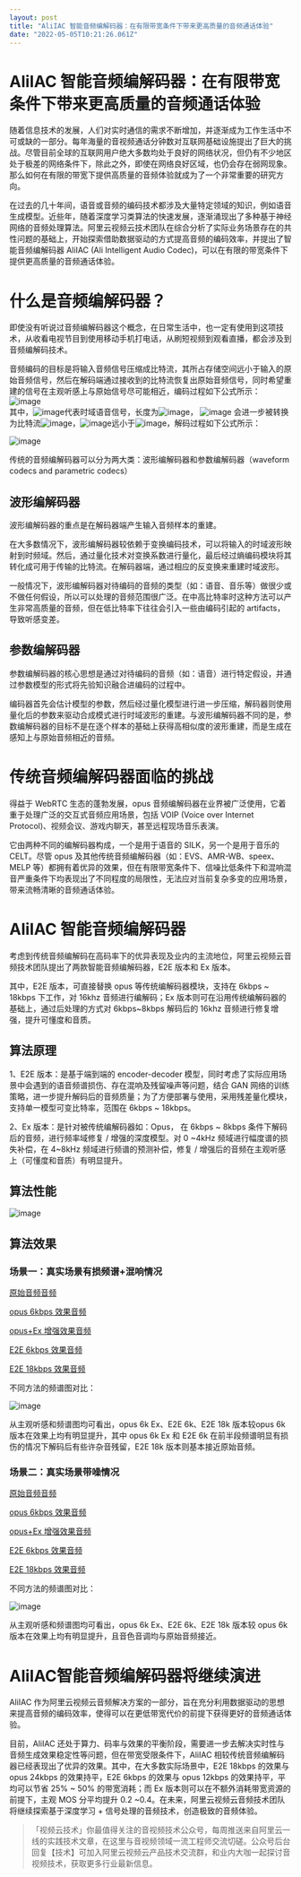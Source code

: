 ```yaml
---
layout: post
title: "AliIAC 智能音频编解码器：在有限带宽条件下带来更高质量的音频通话体验"
date: "2022-05-05T10:21:26.061Z"
---
```

AliIAC 智能音频编解码器：在有限带宽条件下带来更高质量的音频通话体验
=====================================

随着信息技术的发展，人们对实时通信的需求不断增加，并逐渐成为工作生活中不可或缺的一部分。每年海量的音视频通话分钟数对互联网基础设施提出了巨大的挑战。尽管目前全球的互联网用户绝大多数均处于良好的网络状况，但仍有不少地区处于极差的网络条件下，除此之外，即使在网络良好区域，也仍会存在弱网现象。那么如何在有限的带宽下提供高质量的音频体验就成为了一个非常重要的研究方向。

在过去的几十年间，语音或音频的编码技术都涉及大量特定领域的知识，例如语音生成模型。近些年，随着深度学习类算法的快速发展，逐渐涌现出了多种基于神经网络的音频处理算法。阿里云视频云技术团队在综合分析了实际业务场景存在的共性问题的基础上，开始探索借助数据驱动的方式提高音频的编码效率，并提出了智能音频编解码器 AliIAC (Ali Intelligent Audio Codec)，可以在有限的带宽条件下提供更高质量的音频通话体验。

什么是音频编解码器？
==========

即使没有听说过音频编解码器这个概念，在日常生活中，也一定有使用到这项技术，从收看电视节目到使用移动手机打电话，从刷短视频到观看直播，都会涉及到音频编解码技术。

音频编码的目标是将输入音频信号压缩成比特流，其所占存储空间远小于输入的原始音频信号，然后在解码端通过接收到的比特流恢复出原始音频信号，同时希望重建的信号在主观听感上与原始信号尽可能相近，编码过程如下公式所示：  
![image](https://img2022.cnblogs.com/blog/2200703/202205/2200703-20220505152916180-734989865.png)  
其中，![image](https://img2022.cnblogs.com/blog/2200703/202205/2200703-20220505152929112-1113277565.png)代表时域语音信号，长度为![image](https://img2022.cnblogs.com/blog/2200703/202205/2200703-20220505152940655-860620921.png)， ![image](https://img2022.cnblogs.com/blog/2200703/202205/2200703-20220505153038853-1746917986.png) 会进一步被转换为比特流![image](https://img2022.cnblogs.com/blog/2200703/202205/2200703-20220505153056211-1797843189.png)，![image](https://img2022.cnblogs.com/blog/2200703/202205/2200703-20220505153109260-1205794283.png)远小于![image](https://img2022.cnblogs.com/blog/2200703/202205/2200703-20220505153116270-331881269.png)，解码过程如下公式所示：

![image](https://img2022.cnblogs.com/blog/2200703/202205/2200703-20220505153123653-396385400.png)

传统的音频编解码器可以分为两大类：波形编解码器和参数编解码器（waveform codecs and parametric codecs）

波形编解码器
------

波形编解码器的重点是在解码器端产生输入音频样本的重建。

在大多数情况下，波形编解码器较依赖于变换编码技术，可以将输入的时域波形映射到时频域。然后，通过量化技术对变换系数进行量化，最后经过熵编码模块将其转化成可用于传输的比特流。在解码器端，通过相应的反变换来重建时域波形。

一般情况下，波形编解码器对待编码的音频的类型（如：语音、音乐等）做很少或不做任何假设，所以可以处理的音频范围很广泛。在中高比特率时这种方法可以产生非常高质量的音频，但在低比特率下往往会引入一些由编码引起的 artifacts，导致听感变差。

参数编解码器
------

参数编解码器的核心思想是通过对待编码的音频（如：语音）进行特定假设，并通过参数模型的形式将先验知识融合进编码的过程中。

编码器首先会估计模型的参数，然后经过量化模型进行进一步压缩，解码器则使用量化后的参数来驱动合成模式进行时域波形的重建。与波形编解码器不同的是，参数编解码器的目标不是在逐个样本的基础上获得高相似度的波形重建，而是生成在感知上与原始音频相近的音频。

传统音频编解码器面临的挑战
=============

得益于 WebRTC 生态的蓬勃发展，opus 音频编解码器在业界被广泛使用，它着重于处理广泛的交互式音频应用场景，包括 VOIP (Voice over Internet Protocol)、视频会议、游戏内聊天，甚至远程现场音乐表演。

它由两种不同的编解码器构成，一个是用于语音的 SILK，另一个是用于音乐的 CELT。尽管 opus 及其他传统音频编解码器（如：EVS、AMR-WB、speex、MELP 等）都拥有着优异的效果，但在有限带宽条件下、信噪比低条件下和混响混音严重条件下均表现出了不同程度的局限性，无法应对当前复杂多变的应用场景，带来流畅清晰的音频通话体验。

AliIAC 智能音频编解码器
===============

考虑到传统音频编解码在高码率下的优异表现及业内的主流地位，阿里云视频云音频技术团队提出了两款智能音频编解码器，E2E 版本和 Ex 版本。

其中，E2E 版本，可直接替换 opus 等传统编解码器模块，支持在 6kbps ~ 18kbps 下工作，对 16khz 音频进行编解码；Ex 版本则可在沿用传统编解码器的基础上，通过后处理的方式对 6kbps~8kbps 解码后的 16khz 音频进行修复增强，提升可懂度和音质。

算法原理
----

1、E2E 版本：是基于端到端的 encoder-decoder 模型，同时考虑了实际应用场景中会遇到的语音频谱损伤、存在混响及残留噪声等问题，结合 GAN 网络的训练策略，进一步提升解码后的音频质量；为了方便部署与使用，采用残差量化模块，支持单一模型可变比特率，范围在 6kbps ~ 18kbps。

2、Ex 版本：是针对被传统编解码器如：Opus， 在 6kbps ~ 8kbps 条件下解码后的音频，进行频率域修复 / 增强的深度模型。对 0 ~4kHz 频域进行幅度谱的损失补偿，在 4~8kHz 频域进行频谱的预测补偿，修复 / 增强后的音频在主观听感上（可懂度和音质）有明显提升。

算法性能
----

![image](https://img2022.cnblogs.com/blog/2200703/202205/2200703-20220505153347839-457992729.png)

算法效果
----

### 场景一：真实场景有损频谱+混响情况

[原始音频音频](https://mp.weixin.qq.com/mp/audio?_wxindex_=0&scene=104&__biz=MjM5NTE0NTY3MQ==&mid=2247525150&idx=1&voice_id=MjM5NTE0NTY3MV8yMjQ3NTI1MTQw&sn=eb4831a0ca07f40845a8e8455eaf42fd#wechat_redirect)

[opus 6kbps 效果音频](https://mp.weixin.qq.com/mp/audio?_wxindex_=1&scene=104&__biz=MjM5NTE0NTY3MQ==&mid=2247525150&idx=1&voice_id=MjM5NTE0NTY3MV8yMjQ3NTI1MTQx&sn=0ec86b19a5453ad35d9a93631eaf905f#wechat_redirect)

[opus+Ex 增强效果音频](https://mp.weixin.qq.com/mp/audio?_wxindex_=2&scene=104&__biz=MjM5NTE0NTY3MQ==&mid=2247525150&idx=1&voice_id=MjM5NTE0NTY3MV8yMjQ3NTI1MTQy&sn=8c79b756c9d4677a3beeac63f2098077#wechat_redirect)

[E2E 6kbps 效果音频](https://mp.weixin.qq.com/mp/audio?_wxindex_=3&scene=104&__biz=MjM5NTE0NTY3MQ==&mid=2247525150&idx=1&voice_id=MjM5NTE0NTY3MV8yMjQ3NTI1MTQz&sn=72be1b23047188d18a78ea05b571f50c#wechat_redirect)

[E2E 18kbps 效果音频](https://mp.weixin.qq.com/mp/audio?_wxindex_=4&scene=104&__biz=MjM5NTE0NTY3MQ==&mid=2247525150&idx=1&voice_id=MjM5NTE0NTY3MV8yMjQ3NTI1MTQ0&sn=059b7a55442b45ae474b700a1b23bc56#wechat_redirect)

不同方法的频谱图对比：

![image](https://img2022.cnblogs.com/blog/2200703/202205/2200703-20220505153449653-1001108154.png)

从主观听感和频谱图均可看出，opus 6k Ex、E2E 6k、E2E 18k 版本较opus 6k版本在效果上均有明显提升，其中 opus 6k Ex 和 E2E 6k 在前半段频谱明显有损伤的情况下解码后有些许杂音残留，E2E 18k 版本则基本接近原始音频。

### 场景二：真实场景带噪情况

[原始音频音频](https://mp.weixin.qq.com/mp/audio?_wxindex_=5&scene=104&__biz=MjM5NTE0NTY3MQ==&mid=2247525150&idx=1&voice_id=MjM5NTE0NTY3MV8yMjQ3NTI1MTQ1&sn=d437074c35779466b2b23465b09a3f58#wechat_redirect)

[opus 6kbps 效果音频](https://mp.weixin.qq.com/mp/audio?_wxindex_=6&scene=104&__biz=MjM5NTE0NTY3MQ==&mid=2247525150&idx=1&voice_id=MjM5NTE0NTY3MV8yMjQ3NTI1MTQ2&sn=97dc3eb3069a3b55b120c5754eef4498#wechat_redirect)

[opus+Ex 增强效果音频](https://mp.weixin.qq.com/mp/audio?_wxindex_=7&scene=104&__biz=MjM5NTE0NTY3MQ==&mid=2247525150&idx=1&voice_id=MjM5NTE0NTY3MV8yMjQ3NTI1MTQ3&sn=8bbce5ea1b663926ec746733a784a9ee#wechat_redirect)

[E2E 6kbps 效果音频](https://mp.weixin.qq.com/mp/audio?_wxindex_=8&scene=104&__biz=MjM5NTE0NTY3MQ==&mid=2247525150&idx=1&voice_id=MjM5NTE0NTY3MV8yMjQ3NTI1MTQ4&sn=91d4b68b1ec93d6253948f8cc669e3ea#wechat_redirect)

[E2E 18kbps 效果音频](https://mp.weixin.qq.com/mp/audio?_wxindex_=9&scene=104&__biz=MjM5NTE0NTY3MQ==&mid=2247525150&idx=1&voice_id=MjM5NTE0NTY3MV8yMjQ3NTI1MTQ5&sn=0b341ed1dbd30d2150e1fe65794b247b#wechat_redirect)

不同方法的频谱图对比：

![image](https://img2022.cnblogs.com/blog/2200703/202205/2200703-20220505153535199-498557681.png)

从主观听感和频谱图均可看出，opus 6k Ex、E2E 6k、E2E 18k 版本较 opus 6k 版本在效果上均有明显提升，且音色音调均与原始音频接近。

AliIAC智能音频编解码器将继续演进
===================

AliIAC 作为阿里云视频云音频解决方案的一部分，旨在充分利用数据驱动的思想来提高音频的编码效率，使得可以在更低带宽代价的前提下获得更好的音频通话体验。

目前，AliIAC 还处于算力、码率与效果的平衡阶段，需要进一步去解决实时性与音频生成效果稳定性等问题，但在带宽受限条件下，AliIAC 相较传统音频编解码器已经表现出了优异的效果。其中，在大多数实际场景中，E2E 18kbps 的效果与 opus 24kbps 的效果持平，E2E 6kbps 的效果与 opus 12kbps 的效果持平，平均可以节省 25% ~ 50% 的带宽消耗；而 Ex 版本则可以在不额外消耗带宽资源的前提下，主观 MOS 分平均提升 0.2 ~0.4。在未来，阿里云视频云音频技术团队将继续探索基于深度学习 + 信号处理的音频技术，创造极致的音频体验。

> 「视频云技术」你最值得关注的音视频技术公众号，每周推送来自阿里云一线的实践技术文章，在这里与音视频领域一流工程师交流切磋。公众号后台回复【技术】可加入阿里云视频云产品技术交流群，和业内大咖一起探讨音视频技术，获取更多行业最新信息。
